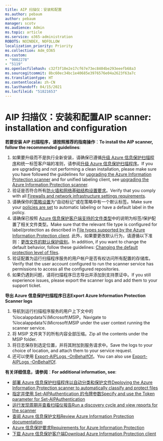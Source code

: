 ```yaml
---
title: AIP 扫描仪：安装和配置
ms.author: pebaum
author: pebaum
manager: scotv
ms.audience: Admin
ms.topic: article
ms.service: o365-administration
ROBOTS: NOINDEX, NOFOLLOW
localization_priority: Priority
ms.collection: Adm_O365
ms.custom:
- "9002278"
- "5119"
ms.openlocfilehash: c32f3f10e2e17cf67e73ec8404be293eeefb68a3
ms.sourcegitcommit: 8bc60ec34bc1e40685e3976576e04a2623f63a7c
ms.translationtype: HT
ms.contentlocale: zh-CN
ms.lasthandoff: 04/15/2021
ms.locfileid: "51821653"
---
```

# <a name="aip-scanner-installation-and-configuration"></a><span data-ttu-id="31242-102">AIP 扫描仪：安装和配置</span><span class="sxs-lookup"><span data-stu-id="31242-102">AIP scanner: installation and configuration</span></span>

<span data-ttu-id="31242-103">**若要安装 AIP 扫描程序，请按照推荐的指南操作**：</span><span class="sxs-lookup"><span data-stu-id="31242-103">**To install the AIP scanner, follow the recommended guidelines**:</span></span>

1. <span data-ttu-id="31242-104">如果要升级而不是执行全新安装，请确保已遵循[升级 Azure 信息保护扫描程序](https://docs.microsoft.com/azure/information-protection/rms-client/client-admin-guide#upgrading-the-azure-information-protection-scanner)和统一标签客户端的准则，请参阅[升级 Azure 信息保护扫描程序](https://docs.microsoft.com/azure/information-protection/rms-client/clientv2-admin-guide#upgrading-the-azure-information-protection-scanner)。</span><span class="sxs-lookup"><span data-stu-id="31242-104">If you are upgrading and not performing a clean installation, please make sure you have followed the guidelines for [upgrading the Azure Information Protection scanner](https://docs.microsoft.com/azure/information-protection/rms-client/client-admin-guide#upgrading-the-azure-information-protection-scanner) and for unified labeling client, see [upgrading the Azure Information Protection scanner](https://docs.microsoft.com/azure/information-protection/rms-client/clientv2-admin-guide#upgrading-the-azure-information-protection-scanner).</span></span>
2. <span data-ttu-id="31242-105">验证是否符合所有[防火墙和网络基础结构设置要求](https://docs.microsoft.com/azure/information-protection/requirements#firewalls-and-network-infrastructure)。</span><span class="sxs-lookup"><span data-stu-id="31242-105">Verify that you comply with all [Firewalls and network infrastructure settings requirements](https://docs.microsoft.com/azure/information-protection/requirements#firewalls-and-network-infrastructure).</span></span>
3. <span data-ttu-id="31242-106">请确保你的[策略设置](https://docs.microsoft.com/azure/information-protection/configure-policy)为“自动标记”或在策略中有一个默认标签。</span><span class="sxs-lookup"><span data-stu-id="31242-106">Make sure your [policies are set](https://docs.microsoft.com/azure/information-protection/configure-policy) to automatic labeling or have a default label in the policy.</span></span>
4. <span data-ttu-id="31242-107">请确保已按照 [Azure 信息保护客户端支持的文件类型](https://docs.microsoft.com/azure/information-protection/rms-client/client-admin-guide-file-types#supported-file-types-for-classification-and-protection)中的说明为标签/保护配置了相关文件类型。</span><span class="sxs-lookup"><span data-stu-id="31242-107">Make sure that the relevant file type is configured for label/protection as described in [File types supported by the Azure Information Protection client](https://docs.microsoft.com/azure/information-protection/rms-client/client-admin-guide-file-types#supported-file-types-for-classification-and-protection).</span></span> <span data-ttu-id="31242-108">此外，如果要更改默认行为，请遵循以下准则：[更改文件的默认保护级别](https://docs.microsoft.com/azure/information-protection/rms-client/client-admin-guide-file-types#changing-the-default-protection-level-of-files)。</span><span class="sxs-lookup"><span data-stu-id="31242-108">In addition, if you want to change the default behavior, follow these guidelines: [Changing the default protection level of files](https://docs.microsoft.com/azure/information-protection/rms-client/client-admin-guide-file-types#changing-the-default-protection-level-of-files).</span></span>
5. <span data-ttu-id="31242-109">验证配置为运行扫描程序服务的用户帐户是否有权访问所有配置的存储库。</span><span class="sxs-lookup"><span data-stu-id="31242-109">Verify that the user account configured to run the scanner service has permissions to access all the configured repositories.</span></span>
6. <span data-ttu-id="31242-110">如果仍遇到问题，请将扫描程序日志导出并添加到支持票证中。</span><span class="sxs-lookup"><span data-stu-id="31242-110">If you still experience issues, please export the scanner logs and add them to your support ticket.</span></span>

<span data-ttu-id="31242-111">**导出 Azure 信息保护扫描程序日志**</span><span class="sxs-lookup"><span data-stu-id="31242-111">**Export Azure Information Protection Scanner logs**</span></span>

1. <span data-ttu-id="31242-112">导航到运行扫描程序服务的用户上下文中的 %localappdata%\Microsoft\MSIP。</span><span class="sxs-lookup"><span data-stu-id="31242-112">Navigate to %localappdata%\Microsoft\MSIP under the user context running the scanner service.</span></span>
2. <span data-ttu-id="31242-113">将 MSIP 文件夹下的所有内容全部压缩。</span><span class="sxs-lookup"><span data-stu-id="31242-113">Zip all the contents under the MSIP folder.</span></span>
3. <span data-ttu-id="31242-114">将日志保存到选定位置，并将其附加到服务请求中。</span><span class="sxs-lookup"><span data-stu-id="31242-114">Save the logs to your choice of location, and attach them to your service request.</span></span>
4. <span data-ttu-id="31242-115">还可以使用 [Export-AIPLogs -OnBehalfOf](https://docs.microsoft.com/powershell/module/azureinformationprotection/export-aiplogs?view=azureipps)。</span><span class="sxs-lookup"><span data-stu-id="31242-115">You can also use [Export-AIPLogs -OnBehalfOf](https://docs.microsoft.com/powershell/module/azureinformationprotection/export-aiplogs?view=azureipps).</span></span>

<span data-ttu-id="31242-116">**有关详细信息，请参阅**：</span><span class="sxs-lookup"><span data-stu-id="31242-116">**For additional information, see**:</span></span>
- [<span data-ttu-id="31242-117">部署 Azure 信息保护扫描程序以自动分类和保护文件</span><span class="sxs-lookup"><span data-stu-id="31242-117">Deploying the Azure Information Protection scanner to automatically classify and protect files</span></span>](https://docs.microsoft.com/azure/information-protection/deploy-aip-scanner)
- [<span data-ttu-id="31242-118">指定并使用 Set-AIPAuthentication 的令牌参数</span><span class="sxs-lookup"><span data-stu-id="31242-118">Specify and use the Token parameter for Set-AIPAuthentication</span></span>](https://docs.microsoft.com/azure/information-protection/rms-client/client-admin-guide-powershell#specify-and-use-the-token-parameter-for-set-aipauthentication)
- [<span data-ttu-id="31242-119">运行发现周期并查看扫描仪报告</span><span class="sxs-lookup"><span data-stu-id="31242-119">Run a discovery cycle and view reports for the scanner</span></span>](https://docs.microsoft.com/azure/information-protection/deploy-aip-scanner#run-a-discovery-cycle-and-view-reports-for-the-scanner)
- [<span data-ttu-id="31242-120">查阅 Azure 信息保护文档</span><span class="sxs-lookup"><span data-stu-id="31242-120">Review Azure Information Protection documentation</span></span>](https://docs.microsoft.com/azure/information-protection/what-is-information-protection)
- [<span data-ttu-id="31242-121">Azure 信息保护要求</span><span class="sxs-lookup"><span data-stu-id="31242-121">Requirements for Azure Information Protection</span></span>](https://docs.microsoft.com/azure/information-protection/get-started/requirements)
- [<span data-ttu-id="31242-122">下载 Azure 信息保护客户端</span><span class="sxs-lookup"><span data-stu-id="31242-122">Download Azure Information Protection client</span></span>](https://www.microsoft.com/download/details.aspx?id=53018)

